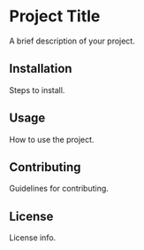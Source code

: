 # Project Title
A brief description of your project.

## Installation
Steps to install.

## Usage
How to use the project.

## Contributing
Guidelines for contributing.

## License
License info.
